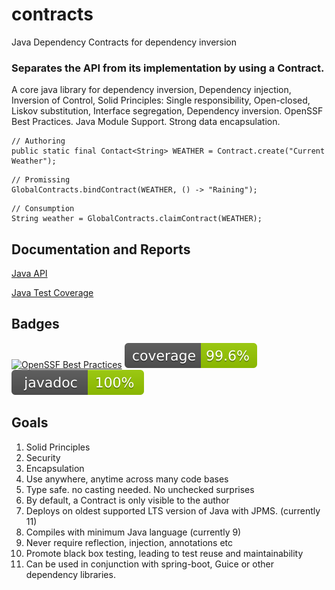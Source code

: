 # contracts 
Java Dependency Contracts for dependency inversion 

### Separates the API from its implementation by using a Contract.

A core java library for dependency inversion, Dependency injection, Inversion of Control,
 Solid Principles: Single responsibility, Open-closed, Liskov substitution, Interface segregation, Dependency inversion.
 OpenSSF Best Practices. Java Module Support. Strong data encapsulation.
```
// Authoring
public static final Contact<String> WEATHER = Contract.create("Current Weather");
```
```
// Promissing
GlobalContracts.bindContract(WEATHER, () -> "Raining");
```
```
// Consumption
String weather = GlobalContracts.claimContract(WEATHER);
```
## Documentation and Reports
[Java API](https://jonloucks.github.io/contracts/javadoc/)

[Java Test Coverage](https://jonloucks.github.io/contracts/jacoco/)

## Badges
[![OpenSSF Best Practices](https://www.bestpractices.dev/projects/11290/badge)](https://www.bestpractices.dev/projects/11290)
[![Coverage Badge](https://raw.githubusercontent.com/jonloucks/contracts/refs/heads/badges/main-coverage.svg)](https://jonloucks.github.io/contracts/jacoco/)
[![Javadoc Badge](https://raw.githubusercontent.com/jonloucks/contracts/refs/heads/badges/main-javadoc.svg)](https://jonloucks.github.io/contracts/javadoc/)

## Goals
1. Solid Principles
2. Security
3. Encapsulation
4. Use anywhere, anytime across many code bases
5. Type safe. no casting needed. No unchecked surprises
6. By default, a Contract is only visible to the author
7. Deploys on oldest supported LTS version of Java with JPMS. (currently 11)
8. Compiles with minimum Java language (currently 9)
9. Never require reflection, injection, annotations etc
10. Promote black box testing, leading to test reuse and maintainability
11. Can be used in conjunction with spring-boot, Guice or other dependency libraries.

